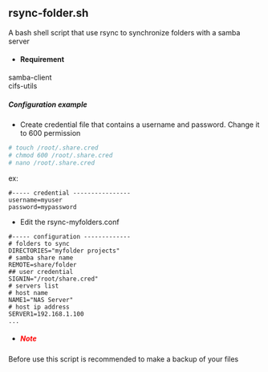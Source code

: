 ## rsync-folder.sh
A bash shell script that use rsync to synchronize folders with a samba server

* #### Requirement
samba-client  
cifs-utils

##### Configuration example
* Create credential file that contains a username and password. Change it to 600 permission

```bash
# touch /root/.share.cred
# chmod 600 /root/.share.cred
# nano /root/.share.cred
```

ex:
```
#----- credential ----------------
username=myuser
password=mypassword

```

* Edit the rsync-myfolders.conf

```
#----- configuration -------------
# folders to sync
DIRECTORIES="myfolder projects"
# samba share name
REMOTE=share/folder
## user credential
SIGNIN="/root/share.cred"
# servers list
# host name
NAME1="NAS Server"
# host ip address
SERVER1=192.168.1.100
...
```

* ##### <span style="color:red">Note
Before use this script is recommended to make a backup of your files
